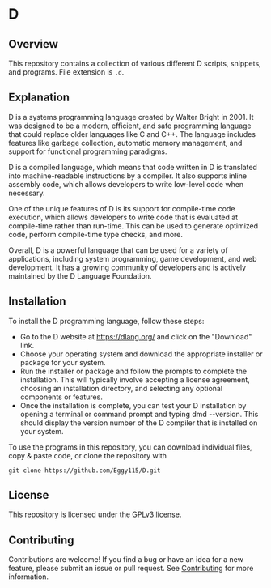 # D

## Overview
This repository contains a collection of various different D scripts, snippets, and programs. File extension is `.d`.

## Explanation
D is a systems programming language created by Walter Bright in 2001. It was designed to be a modern, efficient, and safe programming language that could replace older languages like C and C++. The language includes features like garbage collection, automatic memory management, and support for functional programming paradigms.

D is a compiled language, which means that code written in D is translated into machine-readable instructions by a compiler. It also supports inline assembly code, which allows developers to write low-level code when necessary.

One of the unique features of D is its support for compile-time code execution, which allows developers to write code that is evaluated at compile-time rather than run-time. This can be used to generate optimized code, perform compile-time type checks, and more.

Overall, D is a powerful language that can be used for a variety of applications, including system programming, game development, and web development. It has a growing community of developers and is actively maintained by the D Language Foundation.

## Installation

To install the D programming language, follow these steps:

- Go to the D website at https://dlang.org/ and click on the "Download" link.
- Choose your operating system and download the appropriate installer or package for your system.
- Run the installer or package and follow the prompts to complete the installation. This will typically involve accepting a license agreement, choosing an installation directory, and selecting any optional components or features.
- Once the installation is complete, you can test your D installation by opening a terminal or command prompt and typing dmd --version. This should display the version number of the D compiler that is installed on your system.

To use the programs in this repository, you can download individual files, copy & paste code, or clone the repository with

```
git clone https://github.com/Eggy115/D.git
```

## License

This repository is licensed under the [GPLv3 license](LICENSE).

## Contributing

Contributions are welcome! If you find a bug or have an idea for a new feature, please submit an issue or pull request. See [Contributing](./CONTRIBUTING.md) for more information.
